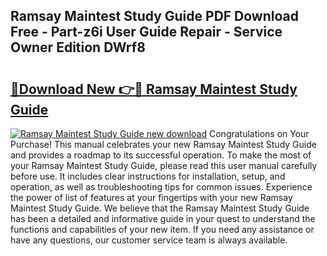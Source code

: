 ## Ramsay Maintest Study Guide PDF Download Free - Part-z6i User Guide Repair - Service Owner Edition DWrf8

# <h2><a href="http://bc82970.oget.top/?id=Ramsay+Maintest+Study+Guide">🔗Download New 👉🔴 Ramsay Maintest Study Guide</a></h2>

[![Ramsay Maintest Study Guide new download](https://i.imgur.com/5g1atiW.png)](http://bc82970.oget.top/?id=Ramsay+Maintest+Study+Guide)
Congratulations on Your Purchase! This manual celebrates your new Ramsay Maintest Study Guide and provides a roadmap to its successful operation. To make the most of your Ramsay Maintest Study Guide, please read this user manual carefully before use. It includes clear instructions for installation, setup, and operation, as well as troubleshooting tips for common issues. Experience the power of list of features at your fingertips with your new Ramsay Maintest Study Guide. We believe that the Ramsay Maintest Study Guide has been a detailed and informative guide in your quest to understand the functions and capabilities of your new item. If you need any assistance or have any questions, our customer service team is always available.
